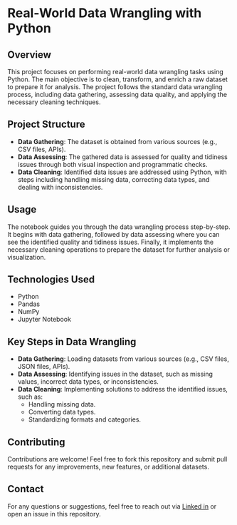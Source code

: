 # Real-World Data Wrangling with Python

## Overview
This project focuses on performing real-world data wrangling tasks using Python. The main objective is to clean, transform, and enrich a raw dataset to prepare it for analysis. The project follows the standard data wrangling process, including data gathering, assessing data quality, and applying the necessary cleaning techniques.

## Project Structure
- **Data Gathering**: The dataset is obtained from various sources (e.g., CSV files, APIs).
- **Data Assessing**: The gathered data is assessed for quality and tidiness issues through both visual inspection and programmatic checks.
- **Data Cleaning**: Identified data issues are addressed using Python, with steps including handling missing data, correcting data types, and dealing with inconsistencies.



## Usage
The notebook guides you through the data wrangling process step-by-step. It begins with data gathering, followed by data assessing where you can see the identified quality and tidiness issues. Finally, it implements the necessary cleaning operations to prepare the dataset for further analysis or visualization.

## Technologies Used
- Python
- Pandas 
- NumPy 
- Jupyter Notebook 

## Key Steps in Data Wrangling
- **Data Gathering**: Loading datasets from various sources (e.g., CSV files, JSON files, APIs).
- **Data Assessing**: Identifying issues in the dataset, such as missing values, incorrect data types, or inconsistencies.
- **Data Cleaning**: Implementing solutions to address the identified issues, such as:
  - Handling missing data.
  - Converting data types.
  - Standardizing formats and categories.

## Contributing
Contributions are welcome! Feel free to fork this repository and submit pull requests for any improvements, new features, or additional datasets.

## Contact
For any questions or suggestions, feel free to reach out via [Linked in](https://www.linkedin.com/in/tareq-saymeh-721635311/) or open an issue in this repository.
